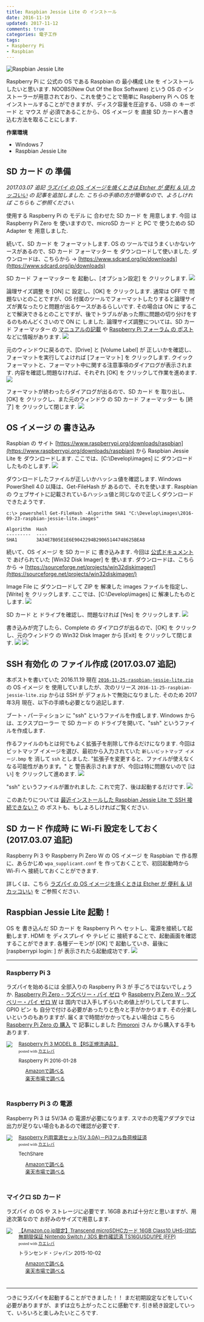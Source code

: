 ```yaml
---
title: Raspbian Jessie Lite の インストール
date: 2016-11-19
updated: 2017-11-12
comments: true
categories: 電子工作
tags:
- Raspberry Pi
- Raspbian
---
```


![](/images/raspi/raspbian-jessie-lite/raspbian-jessie-lite.png "Raspbian Jessie Lite")

Raspberry Pi に 公式の OS である Raspbian の 最小構成 Lite を インストールしたいと思います.
NOOBS(New Out Of the Box Software) という OS の インストーラーが用意されており、これを使うことで簡単に Raspberry Pi へ OS を インストールすることができますが、ディスク容量を圧迫する、USB の キーボード と マウス が 必須であることから、OS イメージ を 直接 SD カードへ書き込む方法を取ることにします.

**作業環境**
- Windows 7
- Raspbian Jessie Lite


## SD カード の 準備
*2017.03.07 追記*
*[ラズパイ の OS イメージを焼くときは Etcher が 便利 ＆ UI カッコいい](/2017/11/12/ラズパイのOSイメージを焼くときはEtcherが便利＆UIカッコいい/) の 記事を追加しました. こちらの手順の方が簡単なので、よろしければ こちらも ご参照ください.*


使用する Raspberry Pi の モデル に 合わせた SD カード を 用意します.
今回 は Raspberry Pi Zero を 使いますので、microSD カード と PC で 使うための SD Adapter を 用意しました.

続いて、SD カード を フォーマットします.
OS の ツールではうまくいかないケースがあるので、SD カード フォーマッター を ダウンロードして使いました.
ダウンロードは、こちらから → [https://www.sdcard.org/jp/downloads](https://www.sdcard.org/jp/downloads)

SD カード フォーマッター を 起動し、[オプション設定] を クリックします.
![](/images/raspi/raspbian-jessie-lite/01.png)

論理サイズ調整 を [ON] に 設定し、[OK] を クリックします.
通常は OFF で 問題ないとのことですが、OS 付属のツールでフォーマットしたりすると論理サイズが異なったりと問題が出るケースがあるらしいです. その場合は ON に することで解決できるとのことですが、後でトラブルがあった際に問題の切り分けをするのもめんどくさいので ON に しました.
論理サイズ調整については、SD カード フォーマッター の [マニュアルの記載](https://www.sdcard.org/jp/downloads/formatter_4/SDFormatter_4jp.pdf) や [Raspberry Pi フォーラム の ポスト](https://www.raspberrypi.org/forums/viewtopic.php?f=91&t=83372&p=651745#p677748) などに情報があります.
![](/images/raspi/raspbian-jessie-lite/02.png)

元のウィンドウに戻るので、[Drive] と [Volume Label] が 正しいかを確認し、フォーマットを実行してよければ [フォーマット] を クリックします.
クイックフォーマットと、フォーマット中に関する注意事項のダイアログが表示されます. 内容を確認し問題なければ、それぞれ [OK] を クリックして作業を進めます.
![](/images/raspi/raspbian-jessie-lite/03.png)

フォーマットが終わったらダイアログが出るので、SD カード を 取り出し、[OK] を クリックし、また元のウィンドウ の SD カード フォーマッター も [終了] を クリックして閉じます.
![](/images/raspi/raspbian-jessie-lite/04.png)


## OS イメージ の 書き込み
Raspbian の サイト [https://www.raspberrypi.org/downloads/raspbian](https://www.raspberrypi.org/downloads/raspbian) から Raspbian Jessie Lite を ダウンロードします.
ここでは、[C:\Develop\images] に ダウンロードしたものとします.
![](/images/raspi/raspbian-jessie-lite/05.png)

ダウンロードしたファイルが正しいかハッシュ値を確認します.
Windows PowerShell 4.0 以降は、Get-FileHash が あるので、それを使います.
Raspbian の ウェブサイトに記載されているハッシュ値と同じなので正しくダウンロードできたようです.
```
c:\> powershell Get-FileHash -Algorithm SHA1 "C:\Develop\images\2016-09-23-raspbian-jessie-lite.images"

Algorithm  Hash
---------  ----
SHA1       3A34E7B05E1E6E9042294B29065144748625BEA8
```

続いて、OS イメージ を SD カード に 書き込みます.
今回は [公式ドキュメント](https://www.raspberrypi.org/documentation/installation/installing-images/windows.md) で あげられていた [Win32 Disk Imager] を 使います.
ダウンロードは、こちらから → [https://sourceforge.net/projects/win32diskimager/](https://sourceforge.net/projects/win32diskimager/)

Image File に ダウンロードして ZIP を 解凍した images ファイルを指定し、[Write] を クリックします.
ここでは、[C:\Develop\images] に 解凍したものとします.
![](/images/raspi/raspbian-jessie-lite/06.png)

SD カード と ドライブを確認し、問題なければ [Yes] を クリックします.
![](/images/raspi/raspbian-jessie-lite/07.png)

書き込みが完了したら、Complete の ダイアログが出るので、[OK] を クリックし、元のウィンドウ の Win32 Disk Imager から [Exit] を クリックして閉じます.
![](/images/raspi/raspbian-jessie-lite/08.png)
![](/images/raspi/raspbian-jessie-lite/09.png)


## SSH 有効化 の ファイル作成 (2017.03.07 追記)
本ポストを書いていた 2016.11.19 現在 [`2016-11-25-raspbian-jessie-lite.zip`](https://downloads.raspberrypi.org/raspbian_lite/images/raspbian_lite-2016-11-29) の OS イメージ を 使用していましたが、次のリリース `2016-11-25-raspbian-jessie-lite.zip` からは SSH が デフォルトで無効になりました. そのため 2017年3月 現在、以下の手順も必要となり追記します.

ブート・パーティション に "ssh" というファイルを作成します.
Windows からは、エクスプローラー で SD カード の ドライブを開いて、"ssh" というファイルを作成します.

作るファイルのもとは何でもよく拡張子を削除して作るだけになります. 今回はビットマップ イメージを選び、最初から入力されていた `新しいビットマップ イメージ.bmp` を 消して `ssh` としました. "拡張子を変更すると、ファイルが使えなくなる可能性があります。" と 警告表示されますが、今回は特に問題ないので [はい] を クリックして進めます.
![](/images/raspi/raspbian-jessie-lite/11.png)

"ssh" というファイルが置かれました. これで完了、後は起動するだけです.
![](/images/raspi/raspbian-jessie-lite/12.png)

このあたりについては [最近インストールした Raspbian Jessie Lite で SSH 接続できない？](/2017/03/07/最近インストールしたRaspbian-Jessie-LiteがSSH接続できない？/) の ポストも、もしよろしければご覧ください.


## SD カード 作成時 に Wi-Fi 設定をしておく (2017.03.07 追記)
Raspberry Pi 3 や Raspberry Pi Zero W の OS イメージ を Raspbian で 作る際に、あらかじめ `wpa_supplicant.conf` を 作っておくことで、初回起動時から Wi-Fi へ 接続しておくことができます.

詳しくは、こちら [ラズパイ の OS イメージを焼くときは Etcher が 便利 ＆ UI カッコいい](/2017/11/12/ラズパイのOSイメージを焼くときはEtcherが便利＆UIカッコいい/) を ご参照ください.


## Raspbian Jessie Lite 起動！
OS を 書き込んだ SD カード を Raspberry Pi へ セットし、電源を接続して起動します.
HDMI を ディスプレイ や テレビ に 接続することで、起動画面を確認することができます.
各種デーモンが [OK] で 起動していき、最後に [raspberrypi login: ] が 表示されたら起動成功です.
![](/images/raspi/raspbian-jessie-lite/10.png)



- - - -
### Raspberry Pi 3
ラズパイを始めるには 全部入りの Raspberry Pi 3 が 手ごろではないでしょうか. <a href="//af.moshimo.com/af/c/click?a_id=860699&p_id=170&pc_id=185&pl_id=4062&s_v=b5Rz2P0601xu&url=http%3A%2F%2Fwww.amazon.co.jp%2Fexec%2Fobidos%2FASIN%2FB018K9NNJW%2Fref%3Dnosim" target="_blank" >Raspberry Pi Zero - ラズベリー・パイ ゼロ</a> や <a href="//af.moshimo.com/af/c/click?a_id=860699&p_id=170&pc_id=185&pl_id=4062&s_v=b5Rz2P0601xu&url=http%3A%2F%2Fwww.amazon.co.jp%2Fexec%2Fobidos%2FASIN%2FB01GFAIKMI%2Fref%3Dnosim" target="_blank" >Raspberry Pi Zero W - ラズベリー・パイ ゼロ W</a> は 国内では入手しずらいため値上がりしてしてますし、GPIO ピン も 自分で付ける必要があったりと色々と手がかかります. その分楽しいというのもありますが.
届くまで時間がかかってもよい場合は こちら [Raspberry Pi Zero の 購入](/2016/11/13/Raspberry-Pi-Zeroの購入/) で 記事にしました [Pimoroni](https://pimoroni.com/) さん から購入する手もあります.
<div class="kaerebalink-box" style="text-align:left;padding-bottom:20px;font-size:small;/zoom: 1;overflow: hidden;"><div class="kaerebalink-image" style="float:left;margin:0 15px 10px 0;"><a href="//af.moshimo.com/af/c/click?a_id=860699&p_id=170&pc_id=185&pl_id=4062&s_v=b5Rz2P0601xu&url=http%3A%2F%2Fwww.amazon.co.jp%2Fexec%2Fobidos%2FASIN%2FB01CFHHYF4%2Fref%3Dnosim" target="_blank" ><img src="https://images-fe.ssl-images-amazon.com/images/I/41zcKgUQXtL._SL160_.jpg" style="border: none;" /></a><img src="//i.moshimo.com/af/i/impression?a_id=860699&p_id=170&pc_id=185&pl_id=4062" width="1" height="1" style="border:none;"></div><div class="kaerebalink-info" style="line-height:120%;/zoom: 1;overflow: hidden;"><div class="kaerebalink-name" style="margin-bottom:10px;line-height:120%"><a href="//af.moshimo.com/af/c/click?a_id=860699&p_id=170&pc_id=185&pl_id=4062&s_v=b5Rz2P0601xu&url=http%3A%2F%2Fwww.amazon.co.jp%2Fexec%2Fobidos%2FASIN%2FB01CFHHYF4%2Fref%3Dnosim" target="_blank" >Raspberry Pi 3 MODEL B 【RS正規流通品】</a><img src="//i.moshimo.com/af/i/impression?a_id=860699&p_id=170&pc_id=185&pl_id=4062" width="1" height="1" style="border:none;"><div class="kaerebalink-powered-date" style="font-size:8pt;margin-top:5px;font-family:verdana;line-height:120%">posted with <a href="http://kaereba.com" rel="nofollow" target="_blank">カエレバ</a></div></div><div class="kaerebalink-detail" style="margin-bottom:5px;"> Raspberry Pi 2016-01-28    </div><div class="kaerebalink-link1" style="margin-top:10px;"><div class="shoplinkamazon" style="margin-right:5px;background: url('//img.yomereba.com/kl.gif') 0 0 no-repeat;padding: 2px 0 2px 18px;white-space: nowrap;"><a href="//af.moshimo.com/af/c/click?a_id=860699&p_id=170&pc_id=185&pl_id=4062&s_v=b5Rz2P0601xu&url=http%3A%2F%2Fwww.amazon.co.jp%2Fgp%2Fsearch%3Fkeywords%3DRaspberry%2520Pi%25203%26__mk_ja_JP%3D%25E3%2582%25AB%25E3%2582%25BF%25E3%2582%25AB%25E3%2583%258A" target="_blank" >Amazonで調べる</a><img src="//i.moshimo.com/af/i/impression?a_id=860699&p_id=170&pc_id=185&pl_id=4062" width="1" height="1" style="border:none;"></div><div class="shoplinkrakuten" style="margin-right:5px;background: url('//img.yomereba.com/kl.gif') 0 -50px no-repeat;padding: 2px 0 2px 18px;white-space: nowrap;"><a href="//af.moshimo.com/af/c/click?a_id=862013&p_id=54&pc_id=54&pl_id=616&s_v=b5Rz2P0601xu&url=http%3A%2F%2Fsearch.rakuten.co.jp%2Fsearch%2Fmall%2FRaspberry%2520Pi%25203%2F-%2Ff.1-p.1-s.1-sf.0-st.A-v.2%3Fx%3D0" target="_blank" >楽天市場で調べる</a><img src="//i.moshimo.com/af/i/impression?a_id=862013&p_id=54&pc_id=54&pl_id=616" width="1" height="1" style="border:none;"></div></div></div><div class="booklink-footer" style="clear: left"></div></div>

### Raspberry Pi 3 の 電源
Raspberry Pi 3 は 5V/3A の 電源が必要になります. スマホの充電アダプタでは出力が足りない場合もあるので確認が必要です.
<div class="kaerebalink-box" style="text-align:left;padding-bottom:20px;font-size:small;/zoom: 1;overflow: hidden;"><div class="kaerebalink-image" style="float:left;margin:0 15px 10px 0;"><a href="//af.moshimo.com/af/c/click?a_id=860699&p_id=170&pc_id=185&pl_id=4062&s_v=b5Rz2P0601xu&url=http%3A%2F%2Fwww.amazon.co.jp%2Fexec%2Fobidos%2FASIN%2FB01N8ZIJL8%2Fref%3Dnosim" target="_blank" ><img src="https://images-fe.ssl-images-amazon.com/images/I/41p5wekKaIL._SL160_.jpg" style="border: none;" /></a><img src="//i.moshimo.com/af/i/impression?a_id=860699&p_id=170&pc_id=185&pl_id=4062" width="1" height="1" style="border:none;"></div><div class="kaerebalink-info" style="line-height:120%;/zoom: 1;overflow: hidden;"><div class="kaerebalink-name" style="margin-bottom:10px;line-height:120%"><a href="//af.moshimo.com/af/c/click?a_id=860699&p_id=170&pc_id=185&pl_id=4062&s_v=b5Rz2P0601xu&url=http%3A%2F%2Fwww.amazon.co.jp%2Fexec%2Fobidos%2FASIN%2FB01N8ZIJL8%2Fref%3Dnosim" target="_blank" >Raspberry Pi用電源セット(5V 3.0A)－Pi3フル負荷検証済</a><img src="//i.moshimo.com/af/i/impression?a_id=860699&p_id=170&pc_id=185&pl_id=4062" width="1" height="1" style="border:none;"><div class="kaerebalink-powered-date" style="font-size:8pt;margin-top:5px;font-family:verdana;line-height:120%">posted with <a href="http://kaereba.com" rel="nofollow" target="_blank">カエレバ</a></div></div><div class="kaerebalink-detail" style="margin-bottom:5px;"> TechShare     </div><div class="kaerebalink-link1" style="margin-top:10px;"><div class="shoplinkamazon" style="margin-right:5px;background: url('//img.yomereba.com/kl.gif') 0 0 no-repeat;padding: 2px 0 2px 18px;white-space: nowrap;"><a href="//af.moshimo.com/af/c/click?a_id=860699&p_id=170&pc_id=185&pl_id=4062&s_v=b5Rz2P0601xu&url=http%3A%2F%2Fwww.amazon.co.jp%2Fgp%2Fsearch%3Fkeywords%3DRaspberry%2520Pi%25203%2520%25E9%259B%25BB%25E6%25BA%2590%25203A%26__mk_ja_JP%3D%25E3%2582%25AB%25E3%2582%25BF%25E3%2582%25AB%25E3%2583%258A" target="_blank" >Amazonで調べる</a><img src="//i.moshimo.com/af/i/impression?a_id=860699&p_id=170&pc_id=185&pl_id=4062" width="1" height="1" style="border:none;"></div><div class="shoplinkrakuten" style="margin-right:5px;background: url('//img.yomereba.com/kl.gif') 0 -50px no-repeat;padding: 2px 0 2px 18px;white-space: nowrap;"><a href="//af.moshimo.com/af/c/click?a_id=862013&p_id=54&pc_id=54&pl_id=616&s_v=b5Rz2P0601xu&url=http%3A%2F%2Fsearch.rakuten.co.jp%2Fsearch%2Fmall%2FRaspberry%2520Pi%25203%2520%25E9%259B%25BB%25E6%25BA%2590%25203A%2F-%2Ff.1-p.1-s.1-sf.0-st.A-v.2%3Fx%3D0" target="_blank" >楽天市場で調べる</a><img src="//i.moshimo.com/af/i/impression?a_id=862013&p_id=54&pc_id=54&pl_id=616" width="1" height="1" style="border:none;"></div></div></div><div class="booklink-footer" style="clear: left"></div></div>

### マイクロ SD カード
ラズパイ の OS や ストレージに必要です. 16GB あれば十分だと思いますが、用途次第なので お好みのサイズで用意します.
<div class="kaerebalink-box" style="text-align:left;padding-bottom:20px;font-size:small;/zoom: 1;overflow: hidden;"><div class="kaerebalink-image" style="float:left;margin:0 15px 10px 0;"><a href="//af.moshimo.com/af/c/click?a_id=860699&p_id=170&pc_id=185&pl_id=4062&s_v=b5Rz2P0601xu&url=http%3A%2F%2Fwww.amazon.co.jp%2Fexec%2Fobidos%2FASIN%2FB015J44QS8%2Fref%3Dnosim" target="_blank" ><img src="https://images-fe.ssl-images-amazon.com/images/I/51JBMptiJgL._SL160_.jpg" style="border: none;" /></a><img src="//i.moshimo.com/af/i/impression?a_id=860699&p_id=170&pc_id=185&pl_id=4062" width="1" height="1" style="border:none;"></div><div class="kaerebalink-info" style="line-height:120%;/zoom: 1;overflow: hidden;"><div class="kaerebalink-name" style="margin-bottom:10px;line-height:120%"><a href="//af.moshimo.com/af/c/click?a_id=860699&p_id=170&pc_id=185&pl_id=4062&s_v=b5Rz2P0601xu&url=http%3A%2F%2Fwww.amazon.co.jp%2Fexec%2Fobidos%2FASIN%2FB015J44QS8%2Fref%3Dnosim" target="_blank" >【Amazon.co.jp限定】Transcend microSDHCカード 16GB Class10 UHS-I対応 無期限保証 Nintendo Switch / 3DS 動作確認済 TS16GUSDU1PE (FFP)</a><img src="//i.moshimo.com/af/i/impression?a_id=860699&p_id=170&pc_id=185&pl_id=4062" width="1" height="1" style="border:none;"><div class="kaerebalink-powered-date" style="font-size:8pt;margin-top:5px;font-family:verdana;line-height:120%">posted with <a href="http://kaereba.com" rel="nofollow" target="_blank">カエレバ</a></div></div><div class="kaerebalink-detail" style="margin-bottom:5px;"> トランセンド・ジャパン 2015-10-02    </div><div class="kaerebalink-link1" style="margin-top:10px;"><div class="shoplinkamazon" style="margin-right:5px;background: url('//img.yomereba.com/kl.gif') 0 0 no-repeat;padding: 2px 0 2px 18px;white-space: nowrap;"><a href="//af.moshimo.com/af/c/click?a_id=860699&p_id=170&pc_id=185&pl_id=4062&s_v=b5Rz2P0601xu&url=http%3A%2F%2Fwww.amazon.co.jp%2Fgp%2Fsearch%3Fkeywords%3DTranscend%2520microSDHC%25E3%2582%25AB%25E3%2583%25BC%25E3%2583%2589%26__mk_ja_JP%3D%25E3%2582%25AB%25E3%2582%25BF%25E3%2582%25AB%25E3%2583%258A" target="_blank" >Amazonで調べる</a><img src="//i.moshimo.com/af/i/impression?a_id=860699&p_id=170&pc_id=185&pl_id=4062" width="1" height="1" style="border:none;"></div><div class="shoplinkrakuten" style="margin-right:5px;background: url('//img.yomereba.com/kl.gif') 0 -50px no-repeat;padding: 2px 0 2px 18px;white-space: nowrap;"><a href="//af.moshimo.com/af/c/click?a_id=862013&p_id=54&pc_id=54&pl_id=616&s_v=b5Rz2P0601xu&url=http%3A%2F%2Fsearch.rakuten.co.jp%2Fsearch%2Fmall%2FTranscend%2520microSDHC%25E3%2582%25AB%25E3%2583%25BC%25E3%2583%2589%2F-%2Ff.1-p.1-s.1-sf.0-st.A-v.2%3Fx%3D0" target="_blank" >楽天市場で調べる</a><img src="//i.moshimo.com/af/i/impression?a_id=862013&p_id=54&pc_id=54&pl_id=616" width="1" height="1" style="border:none;"></div></div></div><div class="booklink-footer" style="clear: left"></div></div>



- - - -
つきにラズパイを起動することができました！！
まだ初期設定などをしていく必要がありますが、まずは立ち上がったことに感動です. 引き続き設定していって、いろいろと楽しみたいところです.
